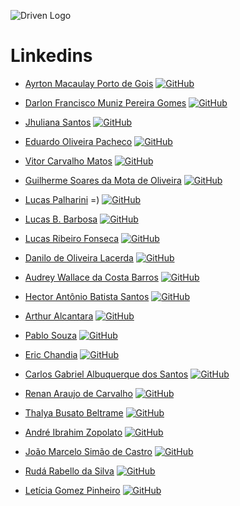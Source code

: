 
![Driven Logo](https://uploads-ssl.webflow.com/62235d098ddf9185c2d74422/622c0e0746587f694e5361b5_Driven_pink.png)

# Linkedins

- [Ayrton Macaulay Porto de Gois](https://www.linkedin.com/in/ayrton-porto/) [![GitHub](https://img.shields.io/badge/GitHub-ff4791?style=flat&logo=github&logoColor=white)](https://github.com/Ikusa0)


- [Darlon Francisco Muniz Pereira Gomes](https://www.linkedin.com/in/darlon-gomes/) [![GitHub](https://img.shields.io/badge/GitHub-ff4791?style=flat&logo=github&logoColor=white)](https://github.com/DarlonGomes)


- [Jhuliana Santos](https://www.linkedin.com/in/jhuzinha/) [![GitHub](https://img.shields.io/badge/GitHub-ff4791?style=flat&logo=github&logoColor=white)](https://github.com/jhuzinha)


- [Eduardo Oliveira Pacheco](https://www.linkedin.com/in/eduardopacheco12) [![GitHub](https://img.shields.io/badge/GitHub-ff4791?style=flat&logo=github&logoColor=white)](https://github.com/EduardoPacheco12)


- [Vitor Carvalho Matos](https://www.linkedin.com/in/vitor-carvalho-matos-6345a3234/) [![GitHub](https://img.shields.io/badge/GitHub-ff4791?style=flat&logo=github&logoColor=white)](https://github.com/V1T0R-CM)


- [Guilherme Soares da Mota de Oliveira](https://www.linkedin.com/in/guilherme-oliveira-5b292ba3/) [![GitHub](https://img.shields.io/badge/GitHub-ff4791?style=flat&logo=github&logoColor=white)](https://github.com/smol-guilherme)


- [Lucas Palharini](https://www.linkedin.com/in/lucas-palharini/) =) [![GitHub](https://img.shields.io/badge/GitHub-ff4791?style=flat&logo=github&logoColor=white)](https://github.com/pipas2309)


- [Lucas B. Barbosa](https://www.linkedin.com/in/lucas-b-barbosa-12a157216/) [![GitHub](https://img.shields.io/badge/GitHub-ff4791?style=flat&logo=github&logoColor=white)](https://github.com/lucasborges24)


- [Lucas Ribeiro Fonseca](www.linkedin.com/in/lucasrfon) [![GitHub](https://img.shields.io/badge/GitHub-ff4791?style=flat&logo=github&logoColor=white)](https://github.com/Lucasrfon)


- [Danilo de Oliveira Lacerda](https://www.linkedin.com/in/daniloolacerda/) [![GitHub](https://img.shields.io/badge/GitHub-ff4791?style=flat&logo=github&logoColor=white)](https://github.com/danilo-olacerda)


- [Audrey Wallace da Costa Barros](https://www.linkedin.com/in/audrey-wallace-da-costa-barros-160674184/) [![GitHub](https://img.shields.io/badge/GitHub-ff4791?style=flat&logo=github&logoColor=white)](https://github.com/Audrey-Costa)


- [Hector Antônio Batista Santos](https://www.linkedin.com/in/hectorsantos/) [![GitHub](https://img.shields.io/badge/GitHub-ff4791?style=flat&logo=github&logoColor=white)](https://github.com/Hector-Santos)


- [Arthur Alcantara](https://www.linkedin.com/in/arthur-alcantara-dev/) [![GitHub](https://img.shields.io/badge/GitHub-ff4791?style=flat&logo=github&logoColor=white)](https://github.com/Tutuezin)


- [Pablo Souza](https://www.linkedin.com/in/pablo-souza-641a9a225/) [![GitHub](https://img.shields.io/badge/GitHub-ff4791?style=flat&logo=github&logoColor=white)](https://github.com/pgeovany)


- [Eric Chandia](https://www.linkedin.com/in/eric-chandia/) [![GitHub](https://img.shields.io/badge/GitHub-ff4791?style=flat&logo=github&logoColor=white)](https://github.com/EricChandia)


- [Carlos Gabriel Albuquerque dos Santos](https://www.linkedin.com/in/carlos-gabriel-albuquerque-dos-santos/) [![GitHub](https://img.shields.io/badge/GitHub-ff4791?style=flat&logo=github&logoColor=white)](https://github.com/carlos-allbuquerque)


- [Renan Araujo de Carvalho](https://www.linkedin.com/in/renan-araujo-dev/) [![GitHub](https://img.shields.io/badge/GitHub-ff4791?style=flat&logo=github&logoColor=white)](https://github.com/rerenan)


- [Thalya Busato Beltrame](https://www.linkedin.com/in/thalyabbeltrame/) [![GitHub](https://img.shields.io/badge/GitHub-ff4791?style=flat&logo=github&logoColor=white)](https://github.com/thalyabbeltrame)


- [André Ibrahim Zopolato](https://www.linkedin.com/in/andre-ibrahim-zopolato/) [![GitHub](https://img.shields.io/badge/GitHub-ff4791?style=flat&logo=github&logoColor=white)](https://github.com/andrezopo)


- [João Marcelo Simão de Castro](https://www.linkedin.com/in/joao-marcelo-castro/) [![GitHub](https://img.shields.io/badge/GitHub-ff4791?style=flat&logo=github&logoColor=white)](https://github.com/Jyagami99)


- [Rudá Rabello da Silva](https://www.linkedin.com/in/ruda-rabello-da-silva/) [![GitHub](https://img.shields.io/badge/GitHub-ff4791?style=flat&logo=github&logoColor=white)](https://github.com/rudarabello)

- [Letícia Gomez Pinheiro](https://www.linkedin.com/in/leticia-pinheiro-33354a1b6/) [![GitHub](https://img.shields.io/badge/GitHub-ff4791?style=flat&logo=github&logoColor=white)](https://github.com/Leticia-Pinheiro) 
